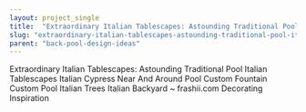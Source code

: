 ```yaml
---
layout: project_single
title:  "Extraordinary Italian Tablescapes: Astounding Traditional Pool Italian Tablescapes Italian Cypress Near And Around Pool Custom Fountain Custom Pool Italian Trees Italian Backyard ~ frashii.com Decorating Inspiration"
slug: "extraordinary-italian-tablescapes-astounding-traditional-pool-italian-tablescapes-italian-cypress-near-and-around-pool-custom"
parent: "back-pool-design-ideas"
---
```

Extraordinary Italian Tablescapes: Astounding Traditional Pool Italian Tablescapes Italian Cypress Near And Around Pool Custom Fountain Custom Pool Italian Trees Italian Backyard ~ frashii.com Decorating Inspiration